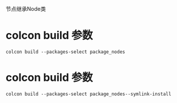 <!-- 使用面向对象方式编写ros节点 -->
节点继承Node类

<!-- colcon进阶使用 -->
# colcon build 参数
```
colcon build --packages-select package_nodes
```
<!-- 符号链接安装 -->
# colcon build 参数
```
colcon build --packages-select package_nodes--symlink-install
```

